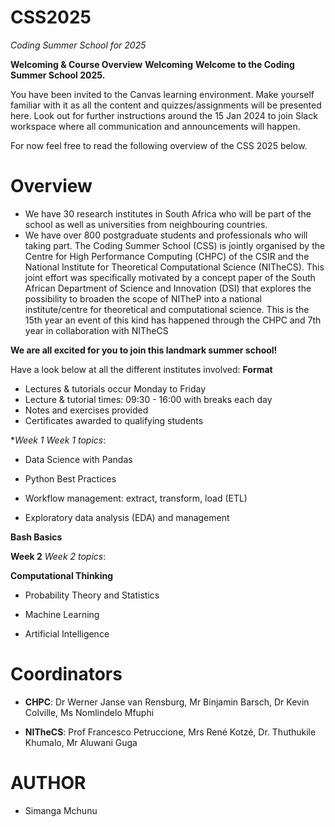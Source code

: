 # CSS2025 
*Coding Summer School for 2025*

**Welcoming & Course Overview**
**Welcoming**
**Welcome to the Coding Summer School 2025.**

You have been invited to the Canvas learning environment. Make yourself familiar with it as all the content and quizzes/assignments will be presented here. Look out for further instructions around the 15 Jan 2024 to join Slack workspace where all communication and announcements will happen.

For now feel free to read the following overview of the CSS 2025 below.

# Overview
- We have 30 research institutes in South Africa who will be part of the school as well as universities from neighbouring countries.
- We have over 800 postgraduate students and professionals who will taking part.
The Coding Summer School (CSS) is jointly organised by the Centre for High Performance Computing (CHPC) of the CSIR and the National Institute for Theoretical Computational Science (NITheCS). This joint effort was specifically motivated by a concept paper of the South African Department of Science and Innovation (DSI) that explores the possibility to broaden the scope of NITheP into a national institute/centre for theoretical and computational science. This is the 15th year an event of this kind has happened through the CHPC and 7th year in collaboration with NITheCS

**We are all excited for you to join this landmark summer school!**

Have a look below at all the different institutes involved:
**Format**
- Lectures & tutorials occur Monday to Friday
- Lecture & tutorial times: 09:30 - 16:00 with breaks each day
- Notes and exercises provided
- Certificates awarded to qualifying students

**Week 1*
*Week 1 topics*:

- Data Science with Pandas

- Python Best Practices

- Workflow management: extract, transform, load (ETL)

- Exploratory data analysis (EDA) and management

**Bash Basics**

 

**Week 2**
*Week 2 topics*:

**Computational Thinking**

- Probability Theory and Statistics

- Machine Learning

- Artificial Intelligence

 

# Coordinators
- **CHPC**: Dr Werner Janse van Rensburg, Mr Binjamin Barsch, Dr Kevin Colville, Ms Nomlindelo Mfuphi

- **NITheCS**: Prof Francesco Petruccione, Mrs René Kotzé, Dr. Thuthukile Khumalo, Mr Aluwani Guga

# AUTHOR
- Simanga Mchunu